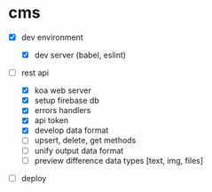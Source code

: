 # cms
- [x] dev environment
  - [x] dev server (babel, eslint)
- [ ] rest api
  - [x] koa web server
  - [x] setup firebase db
  - [x] errors handlers
  - [x] api token
  - [x] develop data format
  - [ ] upsert, delete, get  methods
  - [ ] unify output data format
  - [ ] preview difference data types [text, img, files]
- [ ] deploy
  
